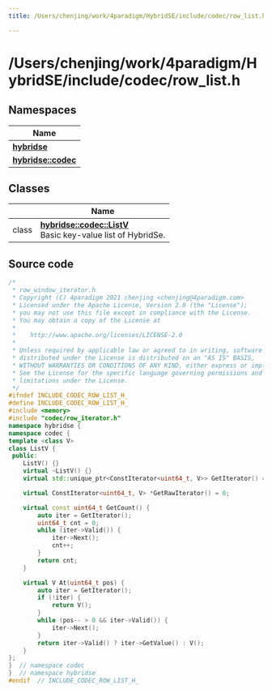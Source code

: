```yaml
---
title: /Users/chenjing/work/4paradigm/HybridSE/include/codec/row_list.h

---
```

# /Users/chenjing/work/4paradigm/HybridSE/include/codec/row_list.h

## Namespaces

| Name           |
| -------------- |
| **[hybridse](/hybridse/usage/api/c++/Namespaces/namespacehybridse.md)**  |
| **[hybridse::codec](/hybridse/usage/api/c++/Namespaces/namespacehybridse_1_1codec.md)**  |

## Classes

|                | Name           |
| -------------- | -------------- |
| class | **[hybridse::codec::ListV](/hybridse/usage/api/c++/Classes/classhybridse_1_1codec_1_1_list_v.md)** <br>Basic key-value list of HybridSe.  |




## Source code

```cpp
/*
 * row_window_iterator.h
 * Copyright (C) 4paradigm 2021 chenjing <chenjing@4paradigm.com>
 * Licensed under the Apache License, Version 2.0 (the "License");
 * you may not use this file except in compliance with the License.
 * You may obtain a copy of the License at
 *
 *    http://www.apache.org/licenses/LICENSE-2.0
 *
 * Unless required by applicable law or agreed to in writing, software
 * distributed under the License is distributed on an "AS IS" BASIS,
 * WITHOUT WARRANTIES OR CONDITIONS OF ANY KIND, either express or implied.
 * See the License for the specific language governing permissions and
 * limitations under the License.
 */
#ifndef INCLUDE_CODEC_ROW_LIST_H_
#define INCLUDE_CODEC_ROW_LIST_H_
#include <memory>
#include "codec/row_iterator.h"
namespace hybridse {
namespace codec {
template <class V>
class ListV {
 public:
    ListV() {}
    virtual ~ListV() {}
    virtual std::unique_ptr<ConstIterator<uint64_t, V>> GetIterator() = 0;

    virtual ConstIterator<uint64_t, V> *GetRawIterator() = 0;

    virtual const uint64_t GetCount() {
        auto iter = GetIterator();
        uint64_t cnt = 0;
        while (iter->Valid()) {
            iter->Next();
            cnt++;
        }
        return cnt;
    }

    virtual V At(uint64_t pos) {
        auto iter = GetIterator();
        if (!iter) {
            return V();
        }
        while (pos-- > 0 && iter->Valid()) {
            iter->Next();
        }
        return iter->Valid() ? iter->GetValue() : V();
    }
};
}  // namespace codec
}  // namespace hybridse
#endif  // INCLUDE_CODEC_ROW_LIST_H_
```



